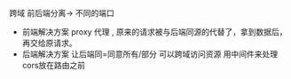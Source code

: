跨域 
前后端分离-> 不同的端口
- 前端解决方案
    proxy 代理 , 原来的请求被与后端同源的代替了，拿到数据后，再交给原请求。
- 后端解决方案 
让后端同=同意所有/部分 可以跨域访问资源
用中间件来处理 cors放在路由之前
